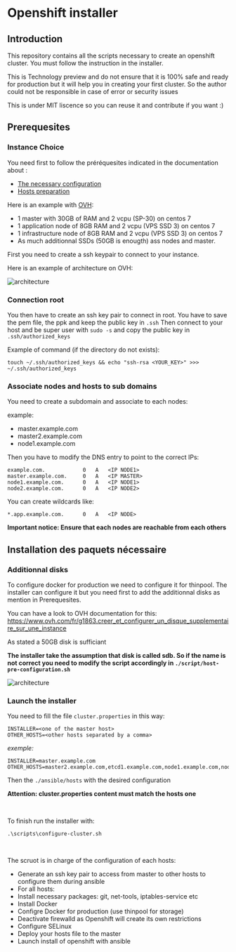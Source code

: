 # Openshift installer

## Introduction

This repository contains all the scripts necessary to create an openshift cluster. You must follow the instruction in the installer.

This is Technology preview and do not ensure that it is 100% safe and ready for production but it will help you in creating your first cluster. So the author could not be responsible in case of error or security issues

This is under MIT liscence so you can reuse it and contribute if you want :)

## Prerequesites

### Instance Choice

You need first to follow the préréquesites indicated in the documentation about :
- [The necessary configuration](https://docs.openshift.org/latest/install_config/install/prerequisites.html#install-config-install-prerequisites)
- [Hosts preparation](https://docs.openshift.org/latest/install_config/install/prerequisites.html#install-config-install-prerequisites)

Here is an example with [OVH](https://www.ovh.com/fr/):
- 1 master with 30GB of RAM and 2 vcpu (SP-30) on centos 7
- 1 application node of 8GB RAM and 2 vcpu (VPS SSD 3) on centos 7
- 1 infrastructure node of 8GB RAM and 2 vcpu (VPS SSD 3) on centos 7
- As much additionnal SSDs (50GB is enougth) ass nodes and master.

First you need to create a ssh keypair to connect to your instance.

Here is an example of architecture on OVH:

![architecture](https://github.com/speedfl/openshift-installer/blob/master/images/architecture.png?raw=true)


### Connection root

You then have to create an ssh key pair to connect in root.
You have to save the pem file, the ppk and keep the public key in ```.ssh```
Then connect to your host and be super user with ```sudo -s``` and copy the public key in ```.ssh/authorized_keys```

Example of command (if the directory do not exists):

```
touch ~/.ssh/authorized_keys && echo "ssh-rsa <YOUR_KEY>" >>> ~/.ssh/authorized_keys
```


### Associate nodes and hosts to sub domains
You need to create a subdomain and associate to each nodes:

example:
- master.example.com
- master2.example.com
- node1.example.com

Then you have to modify the DNS entry to point to the correct IPs:

```
example.com.	        0	A	<IP NODE1>
master.example.com.	    0	A	<IP MASTER>
node1.example.com.	    0	A	<IP NODE1>
node2.example.com.	    0	A	<IP NODE2>
```

You can create wildcards like:

```
*.app.example.com.	    0	A	<IP NODE>
```


**Important notice: Ensure that each nodes are reachable from each others**


## Installation des paquets nécessaire


### Additionnal disks

To configure docker for production we need to configure it for thinpool. The installer can configure it but you need first to add the additionnal disks as mention in Prerequesites.

You can have a look to OVH documentation for this:
https://www.ovh.com/fr/g1863.creer_et_configurer_un_disque_supplementaire_sur_une_instance

As stated a 50GB disk is sufficiant

**The installer take the assumption that disk is called sdb. So if the name is not correct you need to modify the script accordingly in ```./script/host-pre-configuration.sh```**


![architecture](https://github.com/speedfl/openshift-installer/blob/master/images/disklist.png?raw=true)


### Launch the installer

You need to fill the file ```cluster.properties``` in this way:

```
INSTALLER=<one of the master host>
OTHER_HOSTS=<other hosts separated by a comma>
```

*exemple:*

```
INSTALLER=master.example.com
OTHER_HOSTS=master2.example.com,etcd1.example.com,node1.example.com,node2.example.com
```

Then the ```./ansible/hosts``` with the desired configuration

**Attention: cluster.properties content must match the hosts one**

<br/>

To finish run the installer with:

```.\scripts\configure-cluster.sh```

<br/>

The scruot is in charge of the configuration of each hosts:
- Generate an ssh key pair to access from master to other hosts to configure them during ansible
- For all hosts:
 - Install necessary packages: git, net-tools, iptables-service etc
 - Install Docker
 - Configre Docker for production (use thinpool for storage)
 - Deactivate firewalld as Openshift will create its own restrictions
 - Configure SELinux
- Deploy your hosts file to the master 
- Launch install of openshift with ansible

